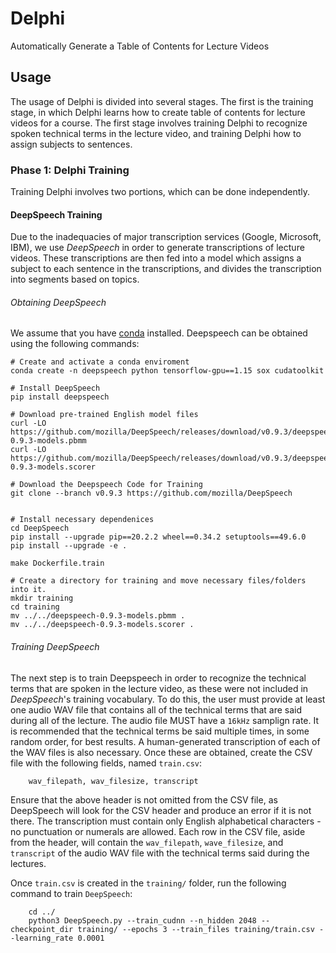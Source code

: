 # Delphi
Automatically Generate a Table of Contents for Lecture Videos

## Usage
The usage of Delphi is divided into several stages. The first is the training stage, in which Delphi learns how to create table of contents for lecture videos for a course. The first stage involves training Delphi to recognize spoken technical terms in the lecture video, and training Delphi how to assign subjects to sentences.

### Phase 1: Delphi Training
Training Delphi involves two portions, which can be done independently.
#### DeepSpeech Training
Due to the inadequacies of major transcription services (Google, Microsoft, IBM), we use *DeepSpeech* in order to generate transcriptions of lecture videos. These transcriptions are then fed into a model which assigns a subject to each sentence in the transcriptions, and divides the transcription into segments based on topics.

###### Obtaining DeepSpeech
We assume that you have [conda](https://www.anaconda.com/products/individual) installed. Deepspeech can be obtained using the following commands:

    # Create and activate a conda enviroment
    conda create -n deepspeech python tensorflow-gpu==1.15 sox cudatoolkit

    # Install DeepSpeech
    pip install deepspeech

    # Download pre-trained English model files
    curl -LO https://github.com/mozilla/DeepSpeech/releases/download/v0.9.3/deepspeech-0.9.3-models.pbmm
    curl -LO https://github.com/mozilla/DeepSpeech/releases/download/v0.9.3/deepspeech-0.9.3-models.scorer
    
    # Download the Deepspeech Code for Training
    git clone --branch v0.9.3 https://github.com/mozilla/DeepSpeech
    
    
    # Install necessary dependenices
    cd DeepSpeech
    pip install --upgrade pip==20.2.2 wheel==0.34.2 setuptools==49.6.0
    pip install --upgrade -e .
    
    make Dockerfile.train
    
    # Create a directory for training and move necessary files/folders into it.
    mkdir training
    cd training
    mv ../../deepspeech-0.9.3-models.pbmm .
    mv ../../deepspeech-0.9.3-models.scorer .
    
    
###### Training DeepSpeech
The next step is to train Deepspeech in order to recognize the technical terms that are spoken in the lecture video, as these were not included in *DeepSpeech*'s training vocabulary. To do this, the user must provide at least one audio WAV file that contains all of the technical terms that are said during all of the lecture. The audio file MUST have a `16kHz` samplign rate. It is recommended that the technical terms be said multiple times, in some random order, for best results. A human-generated transcription of each of the WAV files is also necessary. Once these are obtained, create the CSV file with the following fields, named `train.csv`:

        wav_filepath, wav_filesize, transcript
 
 Ensure that the above header is not omitted from the CSV file, as DeepSpeech will look for the CSV header and produce an error if it is not there. The transcription must contain only English alphabetical characters - no punctuation or numerals are allowed. Each row in the CSV file, aside from the header, will contain the `wav_filepath`, `wave_filesize`, and `transcript` of the audio WAV file with the technical terms said during the lectures.
 
 Once `train.csv` is created in the `training/` folder, run the following command to train `DeepSpeech`:
 
        cd ../
        python3 DeepSpeech.py --train_cudnn --n_hidden 2048 --checkpoint_dir training/ --epochs 3 --train_files training/train.csv --learning_rate 0.0001
 
